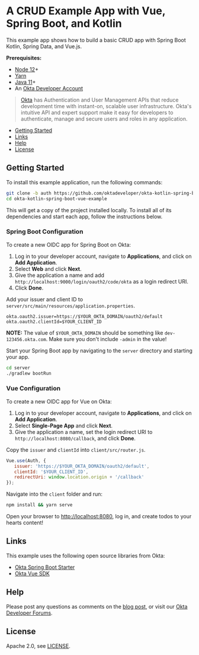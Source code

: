 # A CRUD Example App with Vue, Spring Boot, and Kotlin
 
This example app shows how to build a basic CRUD app with Spring Boot Kotlin, Spring Data, and Vue.js. 
<!--
Please read [Use Kotlin, Spring Boot, and Vue.js to Build a Simple CRUD App]() to see how this app was created. -->

**Prerequisites:** 

* [Node 12](https://nodejs.org/)+
* [Yarn](https://classic.yarnpkg.com/en/docs/install)
* [Java 11](https://adoptopenjdk.net/)+
* An [Okta Developer Account](https://developer.okta.com/signup/)

> [Okta](https://developer.okta.com/) has Authentication and User Management APIs that reduce development time with instant-on, scalable user infrastructure. Okta's intuitive API and expert support make it easy for developers to authenticate, manage and secure users and roles in any application.

* [Getting Started](#getting-started)
* [Links](#links)
* [Help](#help)
* [License](#license)

## Getting Started

To install this example application, run the following commands:

```bash
git clone -b auth https://github.com/oktadeveloper/okta-kotlin-spring-boot-vue-example.git
cd okta-kotlin-spring-boot-vue-example
```

This will get a copy of the project installed locally. To install all of its dependencies and start each app, follow the instructions below.

### Spring Boot Configuration

To create a new OIDC app for Spring Boot on Okta:

1. Log in to your developer account, navigate to **Applications**, and click on **Add Application**.
2. Select **Web** and click **Next**. 
3. Give the application a name and add `http://localhost:9000/login/oauth2/code/okta` as a login redirect URI. 
4. Click **Done**.

Add your issuer and client ID to `server/src/main/resources/application.properties`.

```properties
okta.oauth2.issuer=https://$YOUR_OKTA_DOMAIN/oauth2/default
okta.oauth2.clientId=$YOUR_CLIENT_ID
```

**NOTE:** The value of `$YOUR_OKTA_DOMAIN` should be something like `dev-123456.okta.com`. Make sure you don't include `-admin` in the value!

Start your Spring Boot app by navigating to the `server` directory and starting your app.

```bash
cd server
./gradlew bootRun
```

### Vue Configuration

To create a new OIDC app for Vue on Okta:

1. Log in to your developer account, navigate to **Applications**, and click on **Add Application**.
3. Select **Single-Page App** and click **Next**. 
4. Give the application a name, set the login redirect URI to `http://localhost:8080/callback`, and click **Done**.

Copy the `issuer` and `clientId` into `client/src/router.js`.

```javascript
Vue.use(Auth, {
   issuer: 'https://$YOUR_OKTA_DOMAIN/oauth2/default',
   clientId: '$YOUR_CLIENT_ID',
   redirectUri: window.location.origin + '/callback'
});
```

Navigate into the `client` folder and run:
 
```bash
npm install && yarn serve
```

Open your browser to <http://localhost:8080>, log in, and create todos to your hearts content!

## Links

This example uses the following open source libraries from Okta:

* [Okta Spring Boot Starter](https://github.com/okta/okta-spring-boot)
* [Okta Vue SDK](https://github.com/okta/okta-oidc-js/tree/master/packages/okta-vue)

## Help

Please post any questions as comments on the [blog post](), or visit our [Okta Developer Forums](https://devforum.okta.com/).

## License

Apache 2.0, see [LICENSE](LICENSE).
